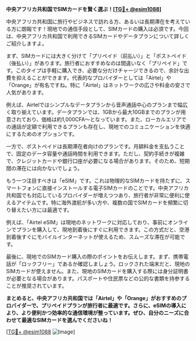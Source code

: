 **中央アフリカ共和国でSIMカードを賢く選ぶ！[[TG💪+ @esim1088](https://t.me/s/esim1088)]**

中央アフリカ共和国に旅行やビジネスで訪れる方、あるいは長期滞在を考えている方に朗報です！現地での通信手段として、SIMカードの購入は必須です。今回は、中央アフリカ共和国で利用できるSIMカードやデータプランについて詳しくご紹介しますよ。

まず、SIMカードには大きく分けて「プリペイド（前払い）」と「ポストペイド（後払い）」があります。旅行者におすすめなのは間違いなく「プリペイド」です。このタイプは手軽に購入でき、必要な分だけチャージできるので、余計な出費を抑えることができます。代表的なプロバイダーとしては「Airtel」や「Orange」が有名ですね。特に「Airtel」はネットワークの広さや料金の安さで人気があります。

例えば、Airtelではシンプルなデータプランから音声通話中心のプランまで幅広く取り揃えています。データプランでは、1GBから最大10GBまでのプランが用意されており、価格は約1,000CFA〜となっています。また、ローカルエリアでの通話が定額で利用できるプランも存在し、現地でのコミュニケーションを快適にするためのオプションです。

一方で、ポストペイドは長期滞在者向けのプランです。月額料金を支払うことで、固定のデータ容量や通話時間を利用できます。ただし、契約手続きが複雑で、クレジットカードや銀行口座が必要になる場合があります。そのため、短期間の滞在には向かないでしょう。

もう一つ注目すべきは「eSIM」です。これは物理的なSIMカードを持たずに、スマートフォンに直接インストールする電子SIMカードのことです。中央アフリカ共和国でも対応しているプロバイダーが増えつつあり、旅行者が非常に便利に使えるアイテムです。特に海外渡航が多い方や、複数の国でSIMカードを頻繁に切り替えたい方には最適です。

例えば、「Airtel eSIM」は現地のネットワークに対応しており、事前にオンラインでプランを購入して、現地到着後にすぐに利用できます。この方式だと、空港到着後すぐにモバイルインターネットが使えるため、スムーズな滞在が可能です。

最後に、現地でのSIMカード購入の際のポイントをお伝えします。まず、携帯電話が「ロックフリー」であるか確認しましょう。ロックされた端末だと、現地のSIMカードが使えません。また、現地のSIMカードを購入する際には身分証明書が必要となる場合があります。パスポートや住民票などの公的な書類を持参することが推奨されています。

**まとめると、中央アフリカ共和国では「Airtel」や「Orange」がおすすめのプロバイダーで、プリペイドプランが旅行者に最適です。さらに、eSIMの導入により、より便利かつ効率的な通信環境が整っています。ぜひ、自分のニーズに合わせて最適なSIMカードを選んでくださいね！**

[[TG💪+ @esim1088](https://t.me/s/esim1088) ![Image](https://i.postimg.cc/Y0z9fWf4/image.png)]